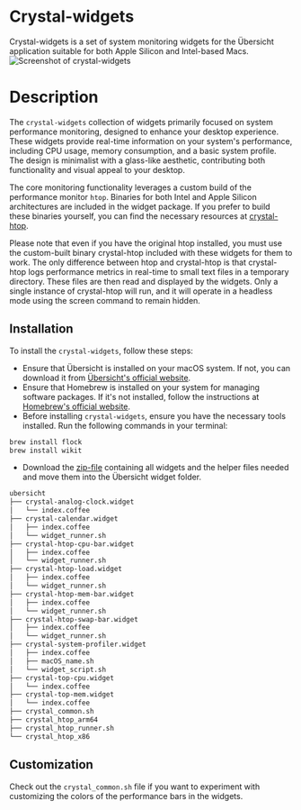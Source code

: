 # Crystal-widgets

 Crystal-widgets is a set of system monitoring widgets for the Übersicht application suitable for both Apple Silicon and Intel-based Macs.
![Screenshot of crystal-widgets](https://github.com/locupleto/crystal-widgets/blob/main/Screenshot.png?raw=true)

# Description

The `crystal-widgets` collection of widgets primarily focused on system performance monitoring, designed to enhance your desktop experience. These widgets provide real-time information on your system's performance, including CPU usage, memory consumption, and a basic system profile. The design is minimalist with a glass-like aesthetic, contributing both functionality and visual appeal to your desktop.

The core monitoring functionality leverages a custom build of the performance monitor `htop`. Binaries for both Intel and Apple Silicon architectures are included in the widget package. If you prefer to build these binaries yourself, you can find the necessary resources at [crystal-htop](https://github.com/locupleto/crystal-htop).

Please note that even if you have the original htop installed, you must use the custom-built binary crystal-htop included with these widgets for them to work. The only difference between htop and crystal-htop is that crystal-htop logs performance metrics in real-time to small text files in a temporary directory. These files are then read and displayed by the widgets. Only a single instance of crystal-htop will run, and it will operate in a headless mode using the screen command to remain hidden.

## Installation

To install the `crystal-widgets`, follow these steps:

- Ensure that Übersicht is installed on your macOS system. If not, you can download it from [Übersicht's official website](http://tracesof.net/uebersicht/).
- Ensure that Homebrew is installed on your system for managing software packages. If it's not installed, follow the instructions at [Homebrew's official website](https://brew.sh/).
- Before installing `crystal-widgets`, ensure you have the necessary tools installed. Run the following commands in your terminal:

```bash
brew install flock
brew install wikit
```
- Download the [zip-file](https://github.com/locupleto/crystal-widgets/blob/main/crystal-widgets.zip) containing all widgets and the helper files needed and move them into the Übersicht widget folder.

```bash
ubersicht
├── crystal-analog-clock.widget
│   └── index.coffee
├── crystal-calendar.widget
│   ├── index.coffee
│   └── widget_runner.sh
├── crystal-htop-cpu-bar.widget
│   ├── index.coffee
│   └── widget_runner.sh
├── crystal-htop-load.widget
│   ├── index.coffee
│   └── widget_runner.sh
├── crystal-htop-mem-bar.widget
│   ├── index.coffee
│   └── widget_runner.sh
├── crystal-htop-swap-bar.widget
│   ├── index.coffee
│   └── widget_runner.sh
├── crystal-system-profiler.widget
│   ├── index.coffee
│   ├── macOS_name.sh
│   └── widget_script.sh
├── crystal-top-cpu.widget
│   └── index.coffee
├── crystal-top-mem.widget
│   └── index.coffee
├── crystal_common.sh
├── crystal_htop_arm64
├── crystal_htop_runner.sh
└── crystal_htop_x86
```

## Customization

Check out the `crystal_common.sh` file if you want to experiment with customizing the colors of the performance bars in the widgets.

